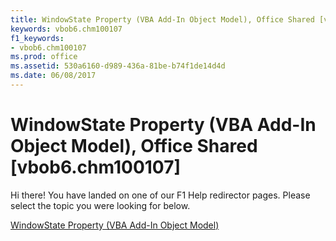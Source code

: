 ```yaml
---
title: WindowState Property (VBA Add-In Object Model), Office Shared [vbob6.chm100107]
keywords: vbob6.chm100107
f1_keywords:
- vbob6.chm100107
ms.prod: office
ms.assetid: 530a6160-d989-436a-81be-b74f1de14d4d
ms.date: 06/08/2017
---
```



# WindowState Property (VBA Add-In Object Model), Office Shared [vbob6.chm100107]

Hi there! You have landed on one of our F1 Help redirector pages. Please select the topic you were looking for below.

[WindowState Property (VBA Add-In Object Model)](http://msdn.microsoft.com/library/4acf1de3-920c-6521-ae1b-516196d5d3a5%28Office.15%29.aspx)

